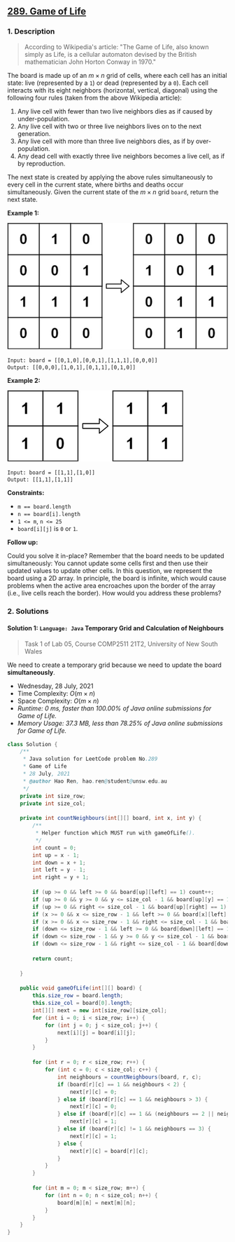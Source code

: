 ## [289. Game of Life](https://leetcode.com/problems/game-of-life/)

### 1. Description

> According to Wikipedia's article: "The Game of Life, also known simply as Life, is a cellular automaton devised by the British mathematician John Horton Conway in 1970."

The board is made up of an $m \times n$ grid of cells, where each cell has an initial state: live (represented by a `1`) or dead (represented by a `0`). Each cell interacts with its eight neighbors (horizontal, vertical, diagonal) using the following four rules (taken from the above Wikipedia article):

1. Any live cell with fewer than two live neighbors dies as if caused by under-population.
2. Any live cell with two or three live neighbors lives on to the next generation.
3. Any live cell with more than three live neighbors dies, as if by over-population.
4. Any dead cell with exactly three live neighbors becomes a live cell, as if by reproduction.

The next state is created by applying the above rules simultaneously to every cell in the current state, where births and deaths occur simultaneously. Given the current state of the $m \times n$ grid `board`, return the next state.

**Example 1:**

![](289_example_1.jpg)

```
Input: board = [[0,1,0],[0,0,1],[1,1,1],[0,0,0]]
Output: [[0,0,0],[1,0,1],[0,1,1],[0,1,0]]
```

**Example 2:**

![](289_example_2.jpg)

```
Input: board = [[1,1],[1,0]]
Output: [[1,1],[1,1]]
```

**Constraints:**

- `m == board.length`
- `n == board[i].length`
- `1 <= m`, `n <= 25`
- `board[i][j]` is `0` or `1`.

**Follow up:**

Could you solve it in-place? Remember that the board needs to be updated simultaneously: You cannot update some cells first and then use their updated values to update other cells.
In this question, we represent the board using a 2D array. In principle, the board is infinite, which would cause problems when the active area encroaches upon the border of the array (i.e., live cells reach the border). How would you address these problems?


### 2. Solutions

#### Solution 1: `Language: Java` Temporary Grid and Calculation of Neighbours

> Task 1 of Lab 05, Course COMP2511 21T2, University of New South Wales

We need to create a temporary grid because we need to update the board **simultaneously**.

- Wednesday, 28 July, 2021
- Time Complexity: $O(m \times n)$
- Space Complexity: $O(m \times n)$
- *Runtime: 0 ms, faster than 100.00% of Java online submissions for Game of Life.*
- *Memory Usage: 37.3 MB, less than 78.25% of Java online submissions for Game of Life.*

```Java
class Solution {
    /**
     * Java solution for LeetCode problem No.289
     * Game of Life
     * 28 July, 2021
     * @author Hao Ren, hao.ren@student@unsw.edu.au
     */
    private int size_row;
    private int size_col;

    private int countNeighbours(int[][] board, int x, int y) {
        /**
         * Helper function which MUST run with gameOfLife().
         */
        int count = 0;
        int up = x - 1;
        int down = x + 1;
        int left = y - 1;
        int right = y + 1;

        if (up >= 0 && left >= 0 && board[up][left] == 1) count++;
        if (up >= 0 && y >= 0 && y <= size_col - 1 && board[up][y] == 1) count++;
        if (up >= 0 && right <= size_col - 1 && board[up][right] == 1) count++;
        if (x >= 0 && x <= size_row - 1 && left >= 0 && board[x][left] == 1) count++;
        if (x >= 0 && x <= size_row - 1 && right <= size_col - 1 && board[x][right] == 1) count++;
        if (down <= size_row - 1 && left >= 0 && board[down][left] == 1) count++;
        if (down <= size_row - 1 && y >= 0 && y <= size_col - 1 && board[down][y] == 1) count++;
        if (down <= size_row - 1 && right <= size_col - 1 && board[down][right] == 1) count++;

        return count;

    }

    public void gameOfLife(int[][] board) {
        this.size_row = board.length;
        this.size_col = board[0].length;
        int[][] next = new int[size_row][size_col];
        for (int i = 0; i < size_row; i++) {
            for (int j = 0; j < size_col; j++) {
                next[i][j] = board[i][j];
            }
        }

        for (int r = 0; r < size_row; r++) {
            for (int c = 0; c < size_col; c++) {
                int neighbours = countNeighbours(board, r, c);
                if (board[r][c] == 1 && neighbours < 2) {
                    next[r][c] = 0;
                } else if (board[r][c] == 1 && neighbours > 3) {
                    next[r][c] = 0;
                } else if (board[r][c] == 1 && (neighbours == 2 || neighbours == 3)) {
                    next[r][c] = 1;
                } else if (board[r][c] != 1 && neighbours == 3) {
                    next[r][c] = 1;
                } else {
                    next[r][c] = board[r][c];
                }
            }
        }

        for (int m = 0; m < size_row; m++) {
            for (int n = 0; n < size_col; n++) {
                board[m][n] = next[m][n];
            }
        }
    }
}

```
